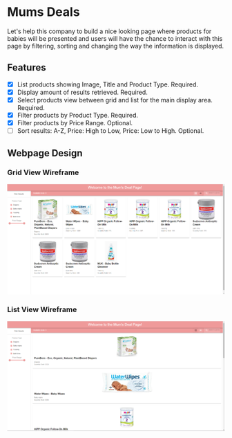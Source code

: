# Mums Deals

Let's help this company to build a nice looking page where products for babies will be presented and users will have the chance to interact with this page by filtering, sorting and changing the way the information is displayed.

## Features

- [X] List products showing Image, Title and Product Type. Required.
- [X] Display amount of results retrieved. Required.
- [X] Select products view between grid and list for the main display area. Required.
- [X] Filter products by Product Type. Required.
- [X] Filter products by Price Range. Optional.
- [ ] Sort results: A-Z, Price: High to Low, Price: Low to High. Optional.

## Webpage Design

### Grid View Wireframe

![Grid View Wireframe](https://github.com/batcheugenio/challenge-eurekalabs/blob/main/screenshots/grid_view.png)

### List View Wireframe
![List View Wireframe](https://github.com/batcheugenio/challenge-eurekalabs/blob/main/screenshots/list_view.png)